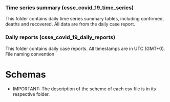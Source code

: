 ### Time series summary (csse_covid_19_time_series)

This folder contains daily time series summary tables, including confirmed, deaths and recovered. All data are from the daily case report.

### Daily reports (csse_covid_19_daily_reports)

This folder contains daily case reports. All timestamps are in UTC (GMT+0).
File naming convention

# Schemas
- IMPORTANT: The description of the scheme of each csv file is in its respective folder.
